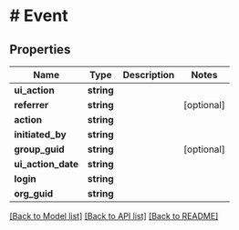 # # Event

## Properties

Name | Type | Description | Notes
------------ | ------------- | ------------- | -------------
**ui_action** | **string** |  |
**referrer** | **string** |  | [optional]
**action** | **string** |  |
**initiated_by** | **string** |  |
**group_guid** | **string** |  | [optional]
**ui_action_date** | **string** |  |
**login** | **string** |  |
**org_guid** | **string** |  |

[[Back to Model list]](../../README.md#models) [[Back to API list]](../../README.md#endpoints) [[Back to README]](../../README.md)
